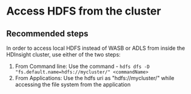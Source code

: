 <properties
    pageTitle="Access HDFS from the cluster"
    description="Access HDFS from the cluster"
    service="microsoft.hdinsight"
    resource="clusters"
    authors="bharathb"
    displayOrder="5"
    selfHelpType="resource"
    supportTopicIds=""
    resourceTags=""
    productPesIds=""
    cloudEnvironments="public"
/>

# Access HDFS from the cluster

## **Recommended steps**
In order to access local HDFS instead of WASB or ADLS from inside the HDInsight cluster, use either of the two steps:
1. From Command line: Use the command - `hdfs dfs -D "fs.default.name=hdfs://mycluster/" <commandName>`
2. From Applications: Use the hdfs uri as "hdfs://mycluster/" while accessing the file system from the application
